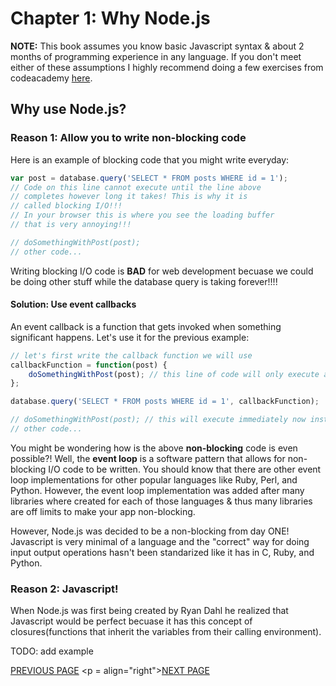 Chapter 1: Why Node.js
======================

<b>NOTE:</b> This book assumes you know basic Javascript syntax & about 2 
months of programming experience in any language. If you don't 
meet either of these assumptions I highly recommend doing a 
few exercises from codeacademy [here](http://www.codecademy.com/tracks/javascript).

<h2>Why use Node.js?</h2>

<h3>Reason 1: Allow you to write non-blocking code</h3>
Here is an example of blocking code that you might write everyday:

```js
var post = database.query('SELECT * FROM posts WHERE id = 1');
// Code on this line cannot execute until the line above 
// completes however long it takes! This is why it is
// called blocking I/O!!!
// In your browser this is where you see the loading buffer 
// that is very annoying!!!

// doSomethingWithPost(post);
// other code...
```

Writing blocking I/O code is <b>BAD</b> for web development 
becuase we could be doing other stuff while the database 
query is taking forever!!!!

<h4>Solution: Use event callbacks</h4>

An event callback is a function that gets invoked when something 
significant happens. Let's use it for the previous example:

```js
// let's first write the callback function we will use
callbackFunction = function(post) {
	doSomethingWithPost(post); // this line of code will only execute after database.query function returns
};

database.query('SELECT * FROM posts WHERE id = 1', callbackFunction); 

// doSomethingWithPost(post); // this will execute immediately now instead of after the database.query(...) is done
// other code...
```

You might be wondering how is the above <b>non-blocking</b> 
code is  even possible?! Well, the <b>event loop</b> is a 
software pattern that allows for non-blocking I/O code to be written. 
You should know that there are other event loop implementations for 
other popular languages like Ruby, Perl, and Python. However, the 
event loop implementation was added after many libraries where 
created for each of those languages & thus many libraries are 
off limits to make your app non-blocking.

However, Node.js was decided to be a non-blocking from day ONE!
Javascript is very minimal of a language and the "correct" way 
for doing input output operations hasn't been standarized like 
it has in C, Ruby, and Python.

<h3>Reason 2: Javascript!</h3>
When Node.js was first being created by Ryan Dahl he realized that Javascript would be perfect becuase it has this concept of closures(functions that inherit the variables from their calling environment).

TODO: add example

[PREVIOUS PAGE](../README.md)    <p = align="right">[NEXT PAGE](./Chapter_2_Setup_Node.js.md)</p>